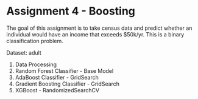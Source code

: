 # Assignment 4 - Boosting

The goal of this assignment is to take census data and predict whether an individual would have an income that exceeds $50k/yr. This is a binary classification problem.

Dataset: adult

1. Data Processing
2. Random Forest Classifier - Base Model
3. AdaBoost Classifier - GridSearch
4. Gradient Boosting Classifier - GridSearch
5. XGBoost - RandomizedSearchCV
